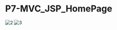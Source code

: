 # P7-MVC_JSP_HomePage
![2](https://user-images.githubusercontent.com/52438368/75603439-9d4f1a00-5b11-11ea-8a28-c5e1f425166c.PNG)
![3](https://user-images.githubusercontent.com/52438368/75603440-9de7b080-5b11-11ea-8374-06b9795e61cc.PNG)
